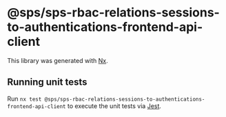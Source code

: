 # @sps/sps-rbac-relations-sessions-to-authentications-frontend-api-client

This library was generated with [Nx](https://nx.dev).

## Running unit tests

Run `nx test @sps/sps-rbac-relations-sessions-to-authentications-frontend-api-client` to execute the unit tests via [Jest](https://jestjs.io).
